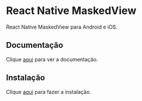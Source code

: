# React Native MaskedView

React Native MaskedView para Android e iOS.

## Documentação

Clique [aqui](https://github.com/react-native-community/react-native-masked-view) para ver a documentação.

## Instalação

Clique [aqui](https://www.npmjs.com/package/@react-native-community/masked-view) para fazer a instalação.